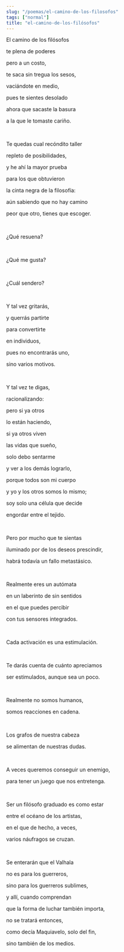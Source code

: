 ```yaml
---
slug: "/poemas/el-camino-de-los-filosofos"
tags: ["normal"]
title: "el-camino-de-los-filósofos"
---
```

El camino de los filósofos

te plena de poderes

pero a un costo,

te saca sin tregua los sesos,

vaciándote en medio,

pues te sientes desolado

ahora que sacaste la basura

a la que le tomaste cariño.

&nbsp;

Te quedas cual recóndito taller

repleto de posibilidades,

y he ahí la mayor prueba

para los que obtuvieron

la cinta negra de la filosofía:

aún sabiendo que no hay camino

peor que otro, tienes que escoger.

&nbsp;

¿Qué resuena?

&nbsp;

¿Qué me gusta?

&nbsp;

¿Cuál sendero?

&nbsp;

Y tal vez gritarás,

y querrás partirte

para convertirte

en individuos,

pues no encontrarás uno,

sino varios motivos.

&nbsp;

Y tal vez te digas,

racionalizando:

pero si ya otros

lo están haciendo,

si ya otros viven

las vidas que sueño,

solo debo sentarme

y ver a los demás lograrlo,

porque todos son mi cuerpo

y yo y los otros somos lo mismo;

soy solo una célula que decide

engordar entre el tejido.

&nbsp;

Pero por mucho que te sientas

iluminado por de los deseos prescindir,

habrá todavía un fallo metastásico.

&nbsp;

Realmente eres un autómata

en un laberinto de sin sentidos

en el que puedes percibir

con tus sensores integrados.

&nbsp;

Cada activación es una estimulación.

&nbsp;

Te darás cuenta de cuánto apreciamos

ser estimulados, aunque sea un poco.

&nbsp;

Realmente no somos humanos,

somos reacciones en cadena.

&nbsp;

Los grafos de nuestra cabeza

se alimentan de nuestras dudas.

&nbsp;

A veces queremos conseguir un enemigo,

para tener un juego que nos entretenga.

&nbsp;

Ser un filósofo graduado es como estar

entre el océano de los artistas,

en el que de hecho, a veces,

varios náufragos se cruzan.

&nbsp;

Se enterarán que el Valhala

no es para los guerreros,

sino para los guerreros sublimes,

y allí, cuando comprendan

que la forma de luchar también importa,

no se tratará entonces,

como decía Maquiavelo, solo del fin,

sino también de los medios.